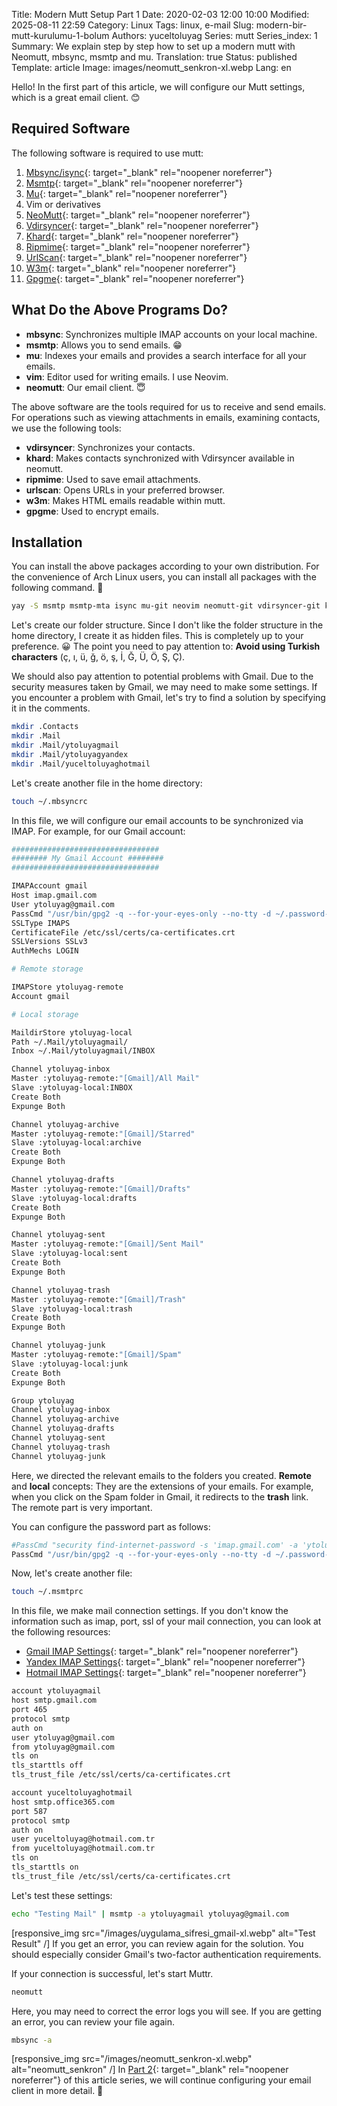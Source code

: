 Title: Modern Mutt Setup Part 1
Date: 2020-02-03 12:00 10:00
Modified: 2025-08-11 22:59
Category:  Linux
Tags: linux, e-mail
Slug: modern-bir-mutt-kurulumu-1-bolum
Authors: yuceltoluyag
Series: mutt
Series_index: 1
Summary: We explain step by step how to set up a modern mutt with Neomutt, mbsync, msmtp and mu.
Translation: true
Status: published
Template: article
Image: images/neomutt_senkron-xl.webp
Lang: en

Hello! In the first part of this article, we will configure our Mutt settings, which is a great email client. 😊

## Required Software

The following software is required to use mutt:

1. [Mbsync/isync](https://wiki.archlinux.org/index.php/Isync#Installing){: target="_blank" rel="noopener noreferrer"}
2. [Msmtp](https://wiki.archlinux.org/index.php/Msmtp){: target="_blank" rel="noopener noreferrer"}
3. [Mu](https://aur.archlinux.org/packages/mu/){: target="_blank" rel="noopener noreferrer"}
4. Vim or derivatives
5. [NeoMutt](https://www.archlinux.org/packages/community/x86_64/neomutt/){: target="_blank" rel="noopener noreferrer"}
6. [Vdirsyncer](https://aur.archlinux.org/packages/vdirsyncer-git/){: target="_blank" rel="noopener noreferrer"}
7. [Khard](https://www.archlinux.org/packages/community/any/khard/){: target="_blank" rel="noopener noreferrer"}
8. [Ripmime](https://aur.archlinux.org/packages/ripmime/){: target="_blank" rel="noopener noreferrer"}
9. [UrlScan](https://www.archlinux.org/packages/community/any/urlscan/){: target="_blank" rel="noopener noreferrer"}
10. [W3m](https://www.archlinux.org/packages/extra/x86_64/w3m/){: target="_blank" rel="noopener noreferrer"}
11. [Gpgme](https://www.archlinux.org/packages/core/x86_64/gpgme/){: target="_blank" rel="noopener noreferrer"}

## What Do the Above Programs Do?

- **mbsync**: Synchronizes multiple IMAP accounts on your local machine.
- **msmtp**: Allows you to send emails. 😁
- **mu**: Indexes your emails and provides a search interface for all your emails.
- **vim**: Editor used for writing emails. I use Neovim.
- **neomutt**: Our email client. 😇

The above software are the tools required for us to receive and send emails. For operations such as viewing attachments in emails, examining contacts, we use the following tools:

- **vdirsyncer**: Synchronizes your contacts.
- **khard**: Makes contacts synchronized with Vdirsyncer available in neomutt.
- **ripmime**: Used to save email attachments.
- **urlscan**: Opens URLs in your preferred browser.
- **w3m**: Makes HTML emails readable within mutt.
- **gpgme**: Used to encrypt emails.

## Installation

You can install the above packages according to your own distribution. For the convenience of Arch Linux users, you can install all packages with the following command. 🤣

```bash
yay -S msmtp msmtp-mta isync mu-git neovim neomutt-git vdirsyncer-git khard ripmime urlscan w3m gpgme
```

Let's create our folder structure. Since I don't like the folder structure in the home directory, I create it as hidden files. This is completely up to your preference. 😀 The point you need to pay attention to: **Avoid using Turkish characters** (ç, ı, ü, ğ, ö, ş, İ, Ğ, Ü, Ö, Ş, Ç).

We should also pay attention to potential problems with Gmail. Due to the security measures taken by Gmail, we may need to make some settings. If you encounter a problem with Gmail, let's try to find a solution by specifying it in the comments.

```bash
mkdir .Contacts
mkdir .Mail
mkdir .Mail/ytoluyagmail
mkdir .Mail/ytoluyagyandex
mkdir .Mail/yuceltoluyaghotmail
```

Let's create another file in the home directory:

```bash
touch ~/.mbsyncrc
```

In this file, we will configure our email accounts to be synchronized via IMAP. For example, for our Gmail account:

```bash
#################################
######## My Gmail Account ########
#################################

IMAPAccount gmail
Host imap.gmail.com
User ytoluyag@gmail.com
PassCmd "/usr/bin/gpg2 -q --for-your-eyes-only --no-tty -d ~/.password-store/ytoluyag.gpg"
SSLType IMAPS
CertificateFile /etc/ssl/certs/ca-certificates.crt
SSLVersions SSLv3
AuthMechs LOGIN

# Remote storage

IMAPStore ytoluyag-remote
Account gmail

# Local storage

MaildirStore ytoluyag-local
Path ~/.Mail/ytoluyagmail/
Inbox ~/.Mail/ytoluyagmail/INBOX

Channel ytoluyag-inbox
Master :ytoluyag-remote:"[Gmail]/All Mail"
Slave :ytoluyag-local:INBOX
Create Both
Expunge Both

Channel ytoluyag-archive
Master :ytoluyag-remote:"[Gmail]/Starred"
Slave :ytoluyag-local:archive
Create Both
Expunge Both

Channel ytoluyag-drafts
Master :ytoluyag-remote:"[Gmail]/Drafts"
Slave :ytoluyag-local:drafts
Create Both
Expunge Both

Channel ytoluyag-sent
Master :ytoluyag-remote:"[Gmail]/Sent Mail"
Slave :ytoluyag-local:sent
Create Both
Expunge Both

Channel ytoluyag-trash
Master :ytoluyag-remote:"[Gmail]/Trash"
Slave :ytoluyag-local:trash
Create Both
Expunge Both

Channel ytoluyag-junk
Master :ytoluyag-remote:"[Gmail]/Spam"
Slave :ytoluyag-local:junk
Create Both
Expunge Both

Group ytoluyag
Channel ytoluyag-inbox
Channel ytoluyag-archive
Channel ytoluyag-drafts
Channel ytoluyag-sent
Channel ytoluyag-trash
Channel ytoluyag-junk
```

Here, we directed the relevant emails to the folders you created. **Remote** and **local** concepts: They are the extensions of your emails. For example, when you click on the Spam folder in Gmail, it redirects to the **trash** link. The remote part is very important.

You can configure the password part as follows:

```bash
#PassCmd "security find-internet-password -s 'imap.gmail.com' -a 'ytoluyag@gmail.com' -w"
PassCmd "/usr/bin/gpg2 -q --for-your-eyes-only --no-tty -d ~/.password-store/ytoluyag.gpg"
```

Now, let's create another file:

```bash
touch ~/.msmtprc
```

In this file, we make mail connection settings. If you don't know the information such as imap, port, ssl of your mail connection, you can look at the following resources:

- [Gmail IMAP Settings](https://support.google.com/mail/answer/7126229?hl=en){: target="_blank" rel="noopener noreferrer"}
- [Yandex IMAP Settings](https://yandex.com/support/mail/mail-clients.html){: target="_blank" rel="noopener noreferrer"}
- [Hotmail IMAP Settings](https://support.office.com/en-us/article/pop-and-imap-settings-for-outlook-com-d088b986-291d-42b8-9564-9c414e2aa040){: target="_blank" rel="noopener noreferrer"}

```bash
account ytoluyagmail
host smtp.gmail.com
port 465
protocol smtp
auth on
user ytoluyag@gmail.com
from ytoluyag@gmail.com
tls on
tls_starttls off
tls_trust_file /etc/ssl/certs/ca-certificates.crt

account yuceltoluyaghotmail
host smtp.office365.com
port 587
protocol smtp
auth on
user yuceltoluyag@hotmail.com.tr
from yuceltoluyag@hotmail.com.tr
tls on
tls_starttls on
tls_trust_file /etc/ssl/certs/ca-certificates.crt
```

Let's test these settings:

```bash
echo "Testing Mail" | msmtp -a ytoluyagmail ytoluyag@gmail.com
```

[responsive_img src="/images/uygulama_sifresi_gmail-xl.webp" alt="Test Result" /]
If you get an error, you can review again for the solution. You should especially consider Gmail's two-factor authentication requirements.

If your connection is successful, let's start Muttr.

```bash
neomutt
```

Here, you may need to correct the error logs you will see. If you are getting an error, you can review your file again.
```bash
mbsync -a
```

[responsive_img src="/images/neomutt_senkron-xl.webp" alt="neomutt_senkron" /]
In [Part 2](/imap-sunucusuna-openssl-kullanarak-terminal-ile-erisin){: target="_blank" rel="noopener noreferrer"} of this article series, we will continue configuring your email client in more detail. 🙂